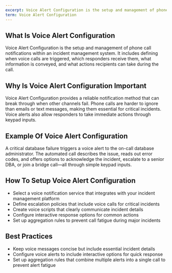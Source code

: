 ```yaml
---
excerpt: Voice Alert Configuration is the setup and management of phone call notifications within an incident management system.
term: Voice Alert Configuration
---
```

## What Is Voice Alert Configuration

Voice Alert Configuration is the setup and management of phone call notifications within an incident management system. It includes defining when voice calls are triggered, which responders receive them, what information is conveyed, and what actions recipients can take during the call.

## Why Is Voice Alert Configuration Important

Voice Alert Configuration provides a reliable notification method that can break through when other channels fail. Phone calls are harder to ignore than emails or text messages, making them essential for critical incidents. Voice alerts also allow responders to take immediate actions through keypad inputs.

## Example Of Voice Alert Configuration

A critical database failure triggers a voice alert to the on-call database administrator. The automated call describes the issue, reads out error codes, and offers options to acknowledge the incident, escalate to a senior DBA, or join a bridge call—all through simple keypad inputs.

## How To Setup Voice Alert Configuration

- Select a voice notification service that integrates with your incident management platform
- Define escalation policies that include voice calls for critical incidents
- Create voice scripts that clearly communicate incident details
- Configure interactive response options for common actions
- Set up aggregation rules to prevent call fatigue during major incidents

## Best Practices

- Keep voice messages concise but include essential incident details
- Configure voice alerts to include interactive options for quick response
- Set up aggregation rules that combine multiple alerts into a single call to prevent alert fatigue